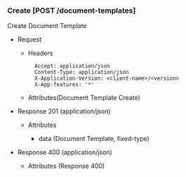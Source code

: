 ### Create [POST /document-templates]

Create Document Template

+ Request
    + Headers

            Accept: application/json
            Content-Type: application/json
            X-Application-Version: <client-name>/<version>
            X-App-features: '*'
          
    + Attributes(Document Template Create)

+ Response 201 (application/json)

    + Attributes
        
        + data (Document Template, fixed-type)
    
+ Response 400 (application/json)
              
    + Attributes (Response 400)

<!-- include(../error_responses.md) -->
